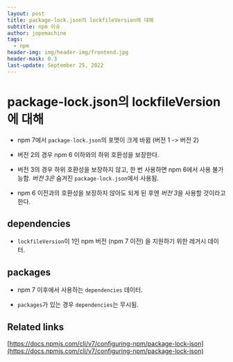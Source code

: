 ```yaml
---
layout: post
title: package-lock.json의 lockfileVersion에 대해
subtitle: npm 이슈
author: jopemachine
tags:
  - npm
header-img: img/header-img/frontend.jpg
header-mask: 0.3
last-update: September 25, 2022
---
```


# package-lock.json의 lockfileVersion에 대해

- npm 7에서 `package-lock.json`의 포맷이 크게 바뀜 (버전 1 -> 버전 2)

- 버전 2의 경우 npm 6 이하와의 하위 호환성을 보장한다.

- 버전 3의 경우 하위 호환성을 보장하지 않고, 한 번 사용하면 npm 6에서 사용 불가능함. *버전 3은* 숨겨진 `package-lock.json`에서 사용됨.

- npm 6 이전과의 호환성을 보장하지 않아도 되게 된 후엔 *버전 3*을 사용할 것이라고 한다.

## dependencies

- `lockfileVersion`이 1인 npm 버전 (npm 7 이전) 을 지원하기 위한 레거시 데이터.

## packages

- npm 7 이후에서 사용하는 `dependencies` 데이터.

- `packages`가 있는 경우 `dependencies`는 무시됨.

## Related links

[https://docs.npmjs.com/cli/v7/configuring-npm/package-lock-json](https://docs.npmjs.com/cli/v7/configuring-npm/package-lock-json)
